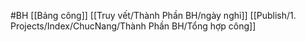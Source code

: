 #BH
[[Bảng công]]
[[Truy vết/Thành Phần BH/ngày nghỉ]]
[[Publish/1. Projects/Index/ChucNang/Thành Phần BH/Tổng hợp công]]

